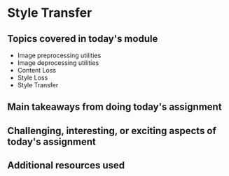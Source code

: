# Style Transfer

## Topics covered in today's module
* Image preprocessing utilities
* Image deprocessing utilities
* Content Loss
* Style Loss
* Style Transfer

## Main takeaways from doing today's assignment
<To be filled>

## Challenging, interesting, or exciting aspects of today's assignment
<To be filled>

## Additional resources used 
<To be filled>
